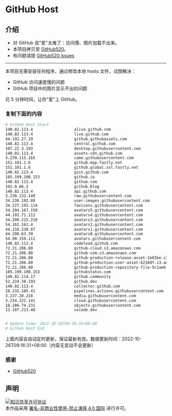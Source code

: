 # GitHub Host
## 介绍
- 对 GitHub 说"爱"太难了：访问慢、图片加载不出来。
- 本项目拷贝至 [GitHub520](https://github.com/521xueweihan/GitHub520)。
- 有问题请提 [GitHub520 issues](https://github.com/521xueweihan/GitHub520/issues/new)

---

本项目无需安装任何程序，通过修改本地 hosts 文件，试图解决：
- GitHub 访问速度慢的问题
- GitHub 项目中的图片显示不出的问题

花 5 分钟时间，让你"爱"上 GitHub。

### 复制下面的内容
```bash
# GitHub Host Start
140.82.113.4                  alive.github.com
140.82.113.4                  live.github.com
44.192.27.19                  github.githubassets.com
140.82.113.4                  central.github.com
107.22.3.193                  desktop.githubusercontent.com
140.82.113.4                  assets-cdn.github.com
3.239.115.165                 camo.githubusercontent.com
151.101.1.6                   github.map.fastly.net
151.101.1.6                   github.global.ssl.fastly.net
140.82.113.4                  gist.github.com
185.199.108.153               github.io
140.82.113.4                  github.com
192.0.66.2                    github.blog
140.82.113.4                  api.github.com
3.238.132.149                 raw.githubusercontent.com
34.238.192.89                 user-images.githubusercontent.com
34.227.192.114                favicons.githubusercontent.com
34.204.167.150                avatars5.githubusercontent.com
44.192.71.112                 avatars4.githubusercontent.com
34.200.215.210                avatars3.githubusercontent.com
54.162.161.4                  avatars2.githubusercontent.com
44.210.238.87                 avatars1.githubusercontent.com
44.200.63.39                  avatars0.githubusercontent.com
54.90.159.111                 avatars.githubusercontent.com
140.82.113.4                  codeload.github.com
72.21.206.80                  github-cloud.s3.amazonaws.com
72.21.206.80                  github-com.s3.amazonaws.com
72.21.206.80                  github-production-release-asset-2e65be.s3.amazonaws.com
72.21.206.80                  github-production-user-asset-6210df.s3.amazonaws.com
72.21.206.80                  github-production-repository-file-5c1aeb.s3.amazonaws.com
185.199.108.153               githubstatus.com
140.82.114.17                 github.community
52.224.38.193                 github.dev
140.82.113.4                  collector.github.com
18.232.185.41                 pipelines.actions.githubusercontent.com
3.237.20.218                  media.githubusercontent.com
3.234.222.141                 cloud.githubusercontent.com
18.206.74.231                 objects.githubusercontent.com
13.107.213.40                 vscode.dev


# Update time: 2022-10-26T09:16:31+08:00
# GitHub Host End

```
上面内容会自动定时更新，保证最新有效。数据更新时间：2022-10-26T09:16:31+08:00（内容无变动不会更新）

### 感谢

- [GitHub520](https://github.com/521xueweihan/GitHub520)

## 声明
<a rel="license" href="https://creativecommons.org/licenses/by-nc-nd/4.0/deed.zh"><img alt="知识共享许可协议" style="border-width: 0" src="https://licensebuttons.net/l/by-nc-nd/4.0/88x31.png"></a><br>本作品采用 <a rel="license" href="https://creativecommons.org/licenses/by-nc-nd/4.0/deed.zh">署名-非商业性使用-禁止演绎 4.0 国际</a> 进行许可。